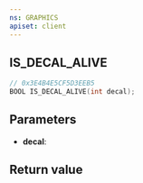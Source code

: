 ```yaml
---
ns: GRAPHICS
apiset: client
---
```

## IS_DECAL_ALIVE

```c
// 0x3E4B4E5CF5D3EEB5
BOOL IS_DECAL_ALIVE(int decal);
```


## Parameters
* **decal**:

## Return value

